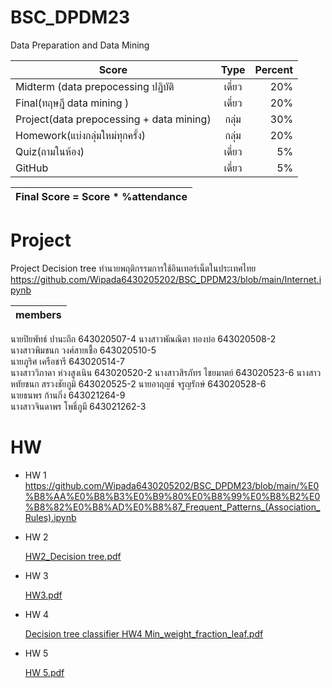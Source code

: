# BSC_DPDM23
Data Preparation and Data Mining


| Score       | Type           | Percent  |
| ------------- |:-------------:| -----:|
|Midterm (data prepocessing ปฏิบัติ  | เดี่ยว | 20% |
| Final(ทฤษฎี data mining )    | เดี่ยว  |  20% |
| Project(data prepocessing + data mining) | กลุ่ม | 30%|
| Homework(แบ่งกลุ่มใหม่ทุกครั้ง) | กลุ่ม | 20%|
| Quiz(ถามในห้อง) | เดี่ยว | 5%|
| GitHub | เดี่ยว | 5%|


|Final Score = Score * %attendance |
| ------------------------------------:|

# Project 
Project Decision tree  ทำนายพฤติกรรมการใช้อินเทอร์เน็ตในประเทศไทย
https://github.com/Wipada6430205202/BSC_DPDM23/blob/main/Internet.ipynb 

| members |
|----------|
นายปิยพัทธ์     ปานะถึก    643020507-4 
นางสาวพัณณิตา ทองบ่อ     643020508-2  
นางสาวพิมชนก  วงศ์สายเชื้อ  643020510-5  
นายภูริศ         เครือชารี   643020514-7  
นางสาววิภาดา   ห่วงสูงเนิน   643020520-2 
นางสาวสิรภัทร   ไชยมาตย์   643020523-6 
นางสาวหทัยชนก สรวงชัยภูมิ   643020525-2 
นายอาฤญช์      จรูญรักษ์   643020528-6  
นายธนพร        ก้านกิ่ง    643021264-9  
นางสาวจินดาพร  โพธิ์ภูมี     643021262-3  

# HW
* HW 1
https://github.com/Wipada6430205202/BSC_DPDM23/blob/main/%E0%B8%AA%E0%B8%B3%E0%B9%80%E0%B8%99%E0%B8%B2%E0%B8%82%E0%B8%AD%E0%B8%87_Frequent_Patterns_(Association_Rules).ipynb
* HW 2

   [HW2_Decision tree.pdf](https://github.com/Wipada6430205202/BSC_DPDM23/files/14670572/HW2_Decision.tree.pdf)
* HW 3

  [HW3.pdf](https://github.com/Wipada6430205202/BSC_DPDM23/files/14670631/HW3.pdf)
* HW 4

  [Decision tree classifier HW4  Min_weight_fraction_leaf.pdf](https://github.com/Wipada6430205202/BSC_DPDM23/files/14670624/Decision.tree.classifier.HW4.Min_weight_fraction_leaf.pdf)

* HW 5
  
   [HW 5.pdf](https://github.com/Wipada6430205202/BSC_DPDM23/files/14670588/HW.5.pdf)



 

  
